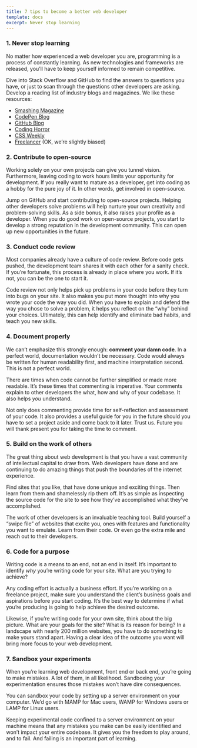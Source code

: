 ```yaml
---
title: 7 tips to become a better web developer
template: docs
excerpt: Never stop learning
---
```


### 1\. Never stop learning

No matter how experienced a web developer you are, programming is a process of constantly learning. As new technologies and frameworks are released, you’ll have to keep yourself informed to remain competitive.

Dive into Stack Overflow and GitHub to find the answers to questions you have, or just to scan through the questions other developers are asking. Develop a reading list of industry blogs and magazines. We like these resources:

-   [Smashing Magazine](https://www.freelancer.com/community/“https:/www.smashingmagazine.com/“)
-   [CodePen Blog](https://www.freelancer.com/community/“https:/blog.codepen.io/“)
-   [GitHub Blog](https://www.freelancer.com/community/“https:/github.blog/“)
-   [Coding Horror](https://www.freelancer.com/community/“https:/blog.codinghorror.com/“)
-   [CSS Weekly](https://www.freelancer.com/community/“https:/css-weekly.com/“)
-   [Freelancer](https://www.freelancer.com/web-development) (OK, we’re slightly biased)

### 2\. Contribute to open-source

Working solely on your own projects can give you tunnel vision. Furthermore, leaving coding to work hours limits your opportunity for development. If you really want to mature as a developer, get into coding as a hobby for the pure joy of it. In other words, get involved in open-source.

Jump on GitHub and start contributing to open-source projects. Helping other developers solve problems will help nurture your own creativity and problem-solving skills. As a side bonus, it also raises your profile as a developer. When you do good work on open-source projects, you start to develop a strong reputation in the development community. This can open up new opportunities in the future.

### 3\. Conduct code review

Most companies already have a culture of code review. Before code gets pushed, the development team shares it with each other for a sanity check. If you’re fortunate, this process is already in place where you work. If it’s not, you can be the one to start it.

Code review not only helps pick up problems in your code before they turn into bugs on your site. It also makes you put more thought into why you wrote your code the way you did. When you have to explain and defend the way you chose to solve a problem, it helps you reflect on the “why” behind your choices. Ultimately, this can help identify and eliminate bad habits, and teach you new skills.

### 4\. Document properly

We can’t emphasize this strongly enough: **comment your damn code**. In a perfect world, documentation wouldn’t be necessary. Code would always be written for human readability first, and machine interpretation second. This is not a perfect world.

There are times when code cannot be further simplified or made more readable. It’s these times that commenting is imperative. Your comments explain to other developers the what, how and why of your codebase. It also helps _you_ understand.

Not only does commenting provide time for self-reflection and assessment of your code. It also provides a useful guide for you in the future should you have to set a project aside and come back to it later. Trust us. Future you will thank present you for taking the time to comment.

### 5\. Build on the work of others

The great thing about web development is that you have a vast community of intellectual capital to draw from. Web developers have done and are continuing to do amazing things that push the boundaries of the internet experience.

Find sites that you like, that have done unique and exciting things. Then learn from them and shamelessly rip them off. It’s as simple as inspecting the source code for the site to see how they’ve accomplished what they’ve accomplished.

The work of other developers is an invaluable teaching tool. Build yourself a “swipe file” of websites that excite you, ones with features and functionality you want to emulate. Learn from their code. Or even go the extra mile and reach out to their developers.

### 6\. Code for a purpose

Writing code is a means to an end, not an end in itself. It’s important to identify _why_ you’re writing code for your site. What are you trying to achieve?

Any coding effort is actually a business effort. If you’re working on a freelance project, make sure you understand the client’s business goals and aspirations before you start coding. It’s the best way to determine if what you’re producing is going to help achieve the desired outcome.

Likewise, if you’re writing code for your own site, think about the big picture. What are your goals for the site? What is its reason for being? In a landscape with nearly 200 million websites, you have to do something to make yours stand apart. Having a clear idea of the outcome you want will bring more focus to your web development.

### 7\. Sandbox your experiments

When you’re learning web development, front end or back end, you’re going to make mistakes. A lot of them, in all likelihood. Sandboxing your experimentation ensures those mistakes won’t have dire consequences.

You can sandbox your code by setting up a server environment on your computer. We’d go with MAMP for Mac users, WAMP for Windows users or LAMP for Linux users.

Keeping experimental code confined to a server environment on your machine means that any mistakes you make can be easily identified and won’t impact your entire codebase. It gives you the freedom to play around, and to fail. And failing is an important part of learning.